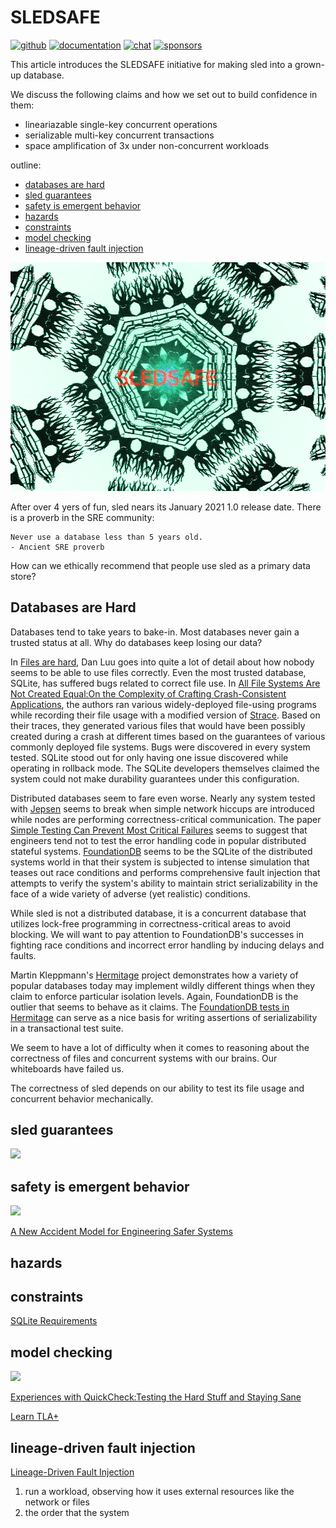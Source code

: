 # SLEDSAFE

[![github](https://img.shields.io/github/stars/spacejam/sled.svg?style=social)](https://github.com/spacejam/sled)
[![documentation](https://docs.rs/sled/badge.svg)](https://docs.rs/sled)
[![chat](https://img.shields.io/discord/509773073294295082.svg?logo=discord)](https://discord.gg/Z6VsXds)
[![sponsors](https://img.shields.io/opencollective/backers/sled)](https://github.com/sponsors/spacejam)

This article introduces the SLEDSAFE initiative for making sled into a grown-up
database.

We discuss the following claims and how we set out to build confidence in them:

* lineariazable single-key concurrent operations
* serializable multi-key concurrent transactions
* space amplification of 3x under non-concurrent workloads

outline:
* [databases are hard](#databases-are-hard)
* [sled guarantees](#sled-guarantees)
* [safety is emergent behavior](#safety-is-emergent-behavior)
* [hazards](#hazards)
* [constraints](#constraints)
* [model checking](#model-checking)
* [lineage-driven fault injection](#lineage-driven-fault-injection)

![psychedelic sledsafe logo](art/SLEDSAFE.png)

After over 4 yers of fun, sled nears its January 2021 1.0 release date. There
is a proverb in the SRE community:

```
Never use a database less than 5 years old.
- Ancient SRE proverb
```

How can we ethically recommend that people use sled as a primary data store?

## Databases are Hard

Databases tend to take years to bake-in. Most databases never gain a trusted
status at all. Why do databases keep losing our data?

In [Files are hard](https://danluu.com/file-consistency/), Dan Luu goes into
quite a lot of detail about how nobody seems to be able to use files correctly.
Even the most trusted database, SQLite, has suffered bugs related to correct
file use. In [All File Systems Are Not Created Equal:On the Complexity of
Crafting Crash-Consistent
Applications](https://research.cs.wisc.edu/adsl/Publications/alice-osdi14.pdf),
the authors ran various widely-deployed file-using programs while recording
their file usage with a modified version of
[Strace](https://en.wikipedia.org/wiki/Strace). Based on their traces, they
generated various files that would have been possibly created during a crash at
different times based on the guarantees of various commonly deployed file
systems. Bugs were discovered in every system tested. SQLite stood out for only
having one issue discovered while operating in rollback mode. The SQLite
developers themselves claimed the system could not make durability guarantees
under this configuration.

Distributed databases seem to fare even worse. Nearly any system tested with
[Jepsen](https://jepsen.io) seems to break when simple network hiccups are
introduced while nodes are performing correctness-critical communication. The
paper [Simple Testing Can Prevent Most Critical
Failures]([http://www.eecg.toronto.edu/~yuan/papers/failure_analysis_osdi14.pdf)
seems to suggest that engineers tend not to test the error handling code in
popular distributed stateful systems.
[FoundationDB](https://apple.github.io/foundationdb/testing.html) seems to be
the SQLite of the distributed systems world in that their system is subjected
to intense simulation that teases out race conditions and performs
comprehensive fault injection that attempts to verify the system's ability to
maintain strict serializability in the face of a wide variety of adverse (yet
realistic) conditions.

While sled is not a distributed database, it is a concurrent database that
utilizes lock-free programming in correctness-critical areas to avoid blocking.
We will want to pay attention to FoundationDB's successes in fighting race
conditions and incorrect error handling by inducing delays and faults.

Martin Kleppmann's [Hermitage](https://github.com/ept/hermitage) project
demonstrates how a variety of popular databases today may implement wildly
different things when they claim to enforce particular isolation levels. Again,
FoundationDB is the outlier that seems to behave as it claims. The
[FoundationDB tests in
Hermitage](https://github.com/ept/hermitage/blob/master/foundationdb.md) can
serve as a nice basis for writing assertions of serializability in a
transactional test suite.

We seem to have a lot of difficulty when it comes to reasoning about the
correctness of files and concurrent systems with our brains. Our whiteboards
have failed us.

The correctness of sled depends on our ability to test its file usage and
concurrent behavior mechanically.

## sled guarantees

<a target="_blank"  href="https://www.amazon.com/gp/product/1558605088/ref=as_li_tl?ie=UTF8&camp=1789&creative=9325&creativeASIN=1558605088&linkCode=as2&tag=tylerneely06-20&linkId=a7a9012b79d64e3b0f269ca672ca7fe4"><img border="0" src="//ws-na.amazon-adsystem.com/widgets/q?_encoding=UTF8&MarketPlace=US&ASIN=1558605088&ServiceVersion=20070822&ID=AsinImage&WS=1&Format=_SL250_&tag=tylerneely06-20" ></a><img src="//ir-na.amazon-adsystem.com/e/ir?t=tylerneely06-20&l=am2&o=1&a=1558605088" width="1" height="1" border="0" alt="" style="border:none !important; margin:0px !important;" />


## safety is emergent behavior

<a target="_blank"  href="https://www.amazon.com/gp/product/0262533693/ref=as_li_tl?ie=UTF8&camp=1789&creative=9325&creativeASIN=0262533693&linkCode=as2&tag=tylerneely06-20&linkId=3268b7d6f43c5d8c29a4855ac5c3f5f6"><img border="0" src="//ws-na.amazon-adsystem.com/widgets/q?_encoding=UTF8&MarketPlace=US&ASIN=0262533693&ServiceVersion=20070822&ID=AsinImage&WS=1&Format=_SL250_&tag=tylerneely06-20" ></a><img src="//ir-na.amazon-adsystem.com/e/ir?t=tylerneely06-20&l=am2&o=1&a=0262533693" width="1" height="1" border="0" alt="" style="border:none !important; margin:0px !important;" />

[A New Accident Model for Engineering Safer Systems](http://sunnyday.mit.edu/accidents/safetyscience-single.pdf)

## hazards

## constraints

[SQLite Requirements](https://www.sqlite.org/requirements.html)

## model checking
<a target="_blank"  href="https://www.amazon.com/gp/product/3319105744/ref=as_li_tl?ie=UTF8&camp=1789&creative=9325&creativeASIN=3319105744&linkCode=as2&tag=tylerneely06-20&linkId=5bfc4620c24711908f25ac9987d044e6"><img border="0" src="//ws-na.amazon-adsystem.com/widgets/q?_encoding=UTF8&MarketPlace=US&ASIN=3319105744&ServiceVersion=20070822&ID=AsinImage&WS=1&Format=_SL250_&tag=tylerneely06-20" ></a><img src="//ir-na.amazon-adsystem.com/e/ir?t=tylerneely06-20&l=am2&o=1&a=3319105744" width="1" height="1" border="0" alt="" style="border:none !important; margin:0px !important;" />

[Experiences with QuickCheck:Testing the Hard Stuff and Staying Sane](https://www.cs.tufts.edu/~nr/cs257/archive/john-hughes/quviq-testing.pdf)

[Learn TLA+](https://learntla.com/introduction/example/)

## lineage-driven fault injection

[Lineage-Driven Fault Injection](https://people.ucsc.edu/~palvaro/molly.pdf)

1. run a workload, observing how it uses external resources like the network or files
1. the order that the system

